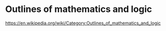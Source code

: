 # Outlines of mathematics and logic

https://en.wikipedia.org/wiki/Category:Outlines_of_mathematics_and_logic
